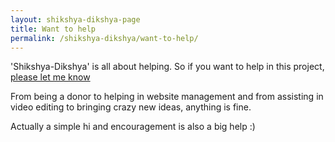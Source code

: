 ```yaml
---
layout: shikshya-dikshya-page
title: Want to help
permalink: /shikshya-dikshya/want-to-help/
---
```

'Shikshya-Dikshya' is all about helping. So if you want to help in this project, [please let me know](/contact/)

From being a donor to helping in website management and from assisting in video editing to bringing crazy new ideas, anything is fine.

Actually a simple hi and encouragement is also a big help :)
